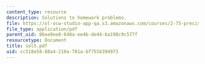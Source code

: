 ```yaml
---
content_type: resource
description: Solutions to homework problems.
file: https://ol-ocw-studio-app-qa.s3.amazonaws.com/courses/2-75-precision-machine-design-fall-2001/cc518e5888a4210a781abf7556394973_sol5.pdf
file_type: application/pdf
parent_uid: 86ee0ee8-648a-ee4b-de44-6a198c9c577f
resourcetype: Document
title: sol5.pdf
uid: cc518e58-88a4-210a-781a-bf7556394973
---
```

